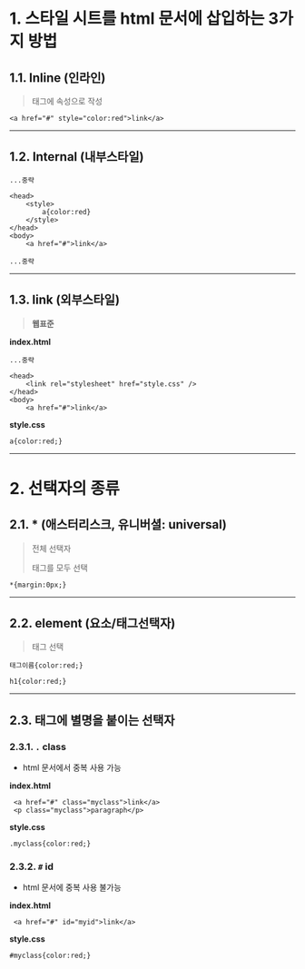 # 1. 스타일 시트를 html 문서에 삽입하는 3가지 방법

## 1.1. Inline (인라인)

> 태그에 속성으로 작성

```
<a href="#" style="color:red">link</a>
```
---
## 1.2. Internal (내부스타일)

```
...중략

<head>
    <style>
        a{color:red}
    </style>
</head>
<body>
    <a href="#">link</a>

...중략
```
---
## 1.3. link (외부스타일)
> **웹표준**

**index.html**
```
...중략

<head>
    <link rel="stylesheet" href="style.css" />
</head>
<body>
    <a href="#">link</a>

```
**style.css**
```
a{color:red;}
```
---
# 2. 선택자의 종류

## 2.1. * (애스터리스크, 유니버셜: universal)

> 전체 선택자
>
> 태그를 모두 선택

`
*{margin:0px;}
`

---

## 2.2. element (요소/태그선택자)

> 태그 선택
>
```
태그이름{color:red;}

h1{color:red;}
```

---

## 2.3. 태그에 별명을 붙이는 선택자

### 2.3.1. `.` class

- html 문서에서 중복 사용 가능 


**index.html**
```
 <a href="#" class="myclass">link</a>
 <p class="myclass">paragraph</p>
```
**style.css**
```
.myclass{color:red;}
```

### 2.3.2. `#` id

- html 문서에 중복 사용 불가능 

**index.html**
```
 <a href="#" id="myid">link</a>
```
**style.css**
```
#myclass{color:red;}
```